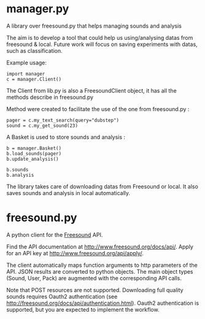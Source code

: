 manager.py
============

A library over freesound.py that helps managing sounds and analysis

The aim is to develop a tool that could help us using/analysing datas from freesound & local. Future work will focus on saving experiments with datas, such as classification.

Example usage:

```
import manager
c = manager.Client() 
```
The Client from lib.py is also a FreesoundClient object, it has all the methods describe in freesound.py

Method were created to facilitate the use of the one from freesound.py :
```
pager = c.my_text_search(query="dubstep")
sound = c.my_get_sound(23)
```
A Basket is used to store sounds and analysis :
```
b = manager.Basket()
b.load_sounds(pager)
b.update_analysis()

b.sounds
b.analysis
```

The library takes care of downloading datas from Freesound or local. It also saves sounds and analysis in local automatically.

freesound.py
============

A python client for the [Freesound](http://freesound.org) API.

Find the API documentation at http://www.freesound.org/docs/api/. Apply for an API key at http://www.freesound.org/api/apply/. 

The client automatically maps function arguments to http parameters of the API. JSON results are converted to python objects. The main object types (Sound, User, Pack) are augmented with the corresponding API calls.

Note that POST resources are not supported. Downloading full quality sounds requires Oauth2 authentication (see http://freesound.org/docs/api/authentication.html). Oauth2 authentication is supported, but you are expected to implement the workflow.



